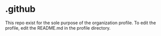 # .github
This repo exist for the sole purpose of the organization profile. To edit the profile, edit the README.md in the profile directory.
